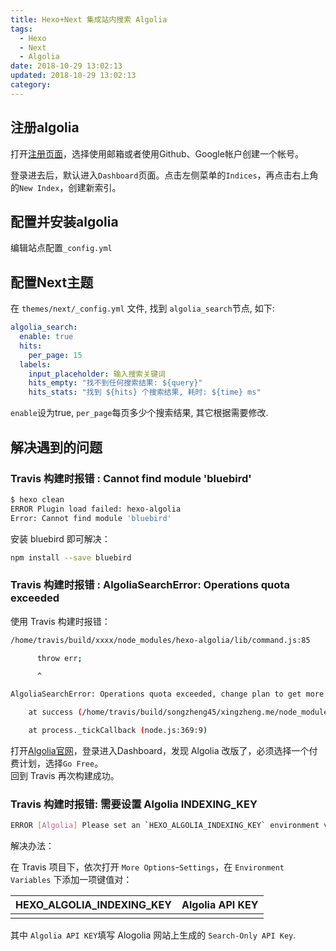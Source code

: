 ```yaml
---
title: Hexo+Next 集成站内搜索 Algolia
tags:
  - Hexo
  - Next
  - Algolia
date: 2018-10-29 13:02:13
updated: 2018-10-29 13:02:13
category:
---
```



## 注册algolia
打开[注册页面](https://www.algolia.com/users/sign_up)，选择使用邮箱或者使用Github、Google帐户创建一个帐号。  

登录进去后，默认进入`Dashboard`页面。点击左侧菜单的`Indices`，再点击右上角的`New Index`，创建新索引。

<!--more-->

## 配置并安装algolia
编辑站点配置`_config.yml`

## 配置Next主题
在 `themes/next/_config.yml` 文件, 找到 `algolia_search`节点, 如下:
```yaml
algolia_search:
  enable: true
  hits:
    per_page: 15
  labels:
    input_placeholder: 输入搜索关键词
    hits_empty: "找不到任何搜索结果: ${query}"
    hits_stats: "找到 ${hits} 个搜索结果, 耗时: ${time} ms"
```
`enable`设为true, `per_page`每页多少个搜索结果, 其它根据需要修改.

## 解决遇到的问题

### Travis 构建时报错 : Cannot find module 'bluebird'
``` bash
$ hexo clean
ERROR Plugin load failed: hexo-algolia
Error: Cannot find module 'bluebird'
```
安装 bluebird 即可解决：  
``` bash
npm install --save bluebird
```

### Travis 构建时报错 : AlgoliaSearchError: Operations quota exceeded
使用 Travis 构建时报错：  
```bash
/home/travis/build/xxxx/node_modules/hexo-algolia/lib/command.js:85

      throw err;

      ^

AlgoliaSearchError: Operations quota exceeded, change plan to get more Operations.

    at success (/home/travis/build/songzheng45/xingzheng.me/node_modules/hexo-algolia/node_modules/algoliasearch/src/AlgoliaSearchCore.js:335:32)

    at process._tickCallback (node.js:369:9)
```
打开[Algolia官网](https://www.algolia.com/)，登录进入Dashboard，发现 Algolia 改版了，必须选择一个付费计划，选择`Go Free`。  
回到 Travis 再次构建成功。


### Travis 构建时报错: 需要设置 Algolia INDEXING_KEY

```bash
ERROR [Algolia] Please set an `HEXO_ALGOLIA_INDEXING_KEY` environment variable to enable content indexing
```

解决办法：

在 Travis 项目下，依次打开 `More Options`-`Settings`，在 `Environment Variables` 下添加一项键值对：

| HEXO_ALGOLIA_INDEXING_KEY | Algolia API KEY |
| :-----------------------: | :-------------: |
|                           |                 |

其中 `Algolia API KEY`填写 Alogolia 网站上生成的 `Search-Only API Key`.